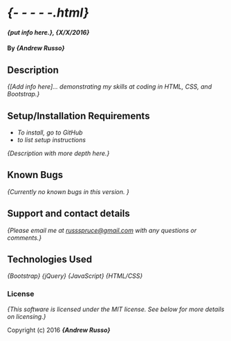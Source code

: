 # _{- - - - -.html}_

#### _{put info here.}, {X/X/2016}_

#### By _**{Andrew Russo}**_

## Description

_{[Add info here]... demonstrating my skills at coding in HTML, CSS, and Bootstrap.}_

## Setup/Installation Requirements

* _To install, go to GitHub_
* _to list setup instructions_


_{Description with more depth here.}_

## Known Bugs

_{Currently no known bugs in this version. }_

## Support and contact details

_{Please email me at russspruce@gmail.com with any questions or comments.}_

## Technologies Used

_{Bootstrap}_
_{jQuery}_
_{JavaScript}_
_{HTML/CSS}_

### License

*{This software is licensed under the MIT license.  See below for more details on licensing.}*

Copyright (c) 2016 **_{Andrew Russo}_**
